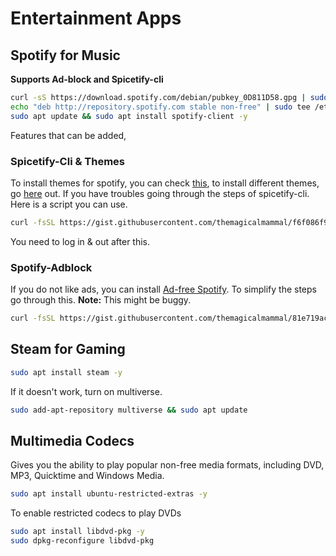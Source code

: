 # Entertainment Apps

## Spotify for Music

**Supports Ad-block and Spicetify-cli**

```bash
curl -sS https://download.spotify.com/debian/pubkey_0D811D58.gpg | sudo apt-key add -
echo "deb http://repository.spotify.com stable non-free" | sudo tee /etc/apt/sources.list.d/spotify.list
sudo apt update && sudo apt install spotify-client -y
```

Features that can be added,

### Spicetify-Cli & Themes

To install themes for spotify, you can check [this](https://github.com/khanhas/spicetify-cli), to install different themes, go [here](https://github.com/morpheusthewhite/spicetify-themes) out. If you have troubles going through the steps of spicetify-cli. Here is a script you can use.

```bash
curl -fsSL https://gist.githubusercontent.com/themagicalmammal/f6f086f9c701924371e1d334c60c8562/raw/6bf8f24e6211c8ea3ba3d028634e58f1af8b971f/spicetify.sh | bash
```

You need to log in & out after this.

### Spotify-Adblock

If you do not like ads, you can install [Ad-free Spotify](https://github.com/abba23/spotify-adblock-linux). To simplify the steps go through this.
**Note:** This might be buggy.

```bash
curl -fsSL https://gist.githubusercontent.com/themagicalmammal/81e719ac496790049ecfb745a26dfc9b/raw/f22b8b886307cb58618ccf85f89df3ee8d4dc59d/spotify_adblock.sh | sudo bash
```

## Steam for Gaming

```bash
sudo apt install steam -y
```

If it doesn't work, turn on multiverse.

```bash
sudo add-apt-repository multiverse && sudo apt update
```

## Multimedia Codecs

Gives you the ability to play popular non-free media formats, including DVD, MP3, Quicktime and Windows Media.

```bash
sudo apt install ubuntu-restricted-extras -y
```

To enable restricted codecs to play DVDs

```bash
sudo apt install libdvd-pkg -y
sudo dpkg-reconfigure libdvd-pkg
```
